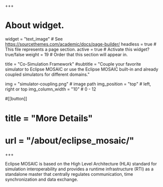 +++
# About widget.
widget = "text_image"  # See https://sourcethemes.com/academic/docs/page-builder/
headless = true  # This file represents a page section.
active = true  # Activate this widget? true/false
weight = 19  # Order that this section will appear in.

title = "Co-Simulation Framework"
#subtitle = "Couple your favorite simulator to Eclipse MOSAIC or use the Eclipse MOSAIC built-in and already coupled simulators for different domains."

img = "simulator-coupling.png" # image path
img_position = "top" # left, right or top
img_column_width = "10" # 0 - 12

#[[button]]
#  title = "More Details"
#  url = "/about/eclipse_mosaic/"

+++

Eclipse MOSAIC is based on the High Level Architecture (HLA) standard for simulation interoperability and provides a
runtime infrastructure (RTI) as a standalone master that centrally regulates communication, time synchronization and
data exchange.
<!--, compared to other existing standards such as the Functional Mock-Up Interface (FMI), which does not provide a
master algorithm. So you can only focus on the coupling process of your preferred simulator.--> 
